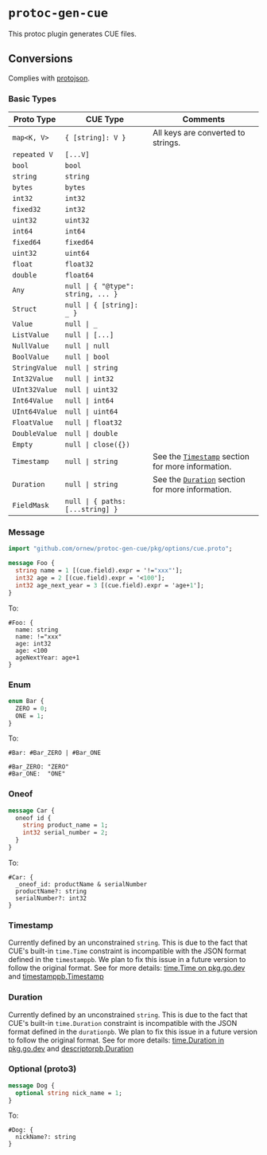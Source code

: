 # `protoc-gen-cue`

This protoc plugin generates CUE files.

## Conversions

Complies with [protojson](https://protobuf.dev/programming-guides/proto3/#json).

### Basic Types

| Proto Type      | CUE Type                            | Comments                           |
|-----------------|-------------------------------------|------------------------------------|
| `map<K, V>`     | `{ [string]: V }`                   | All keys are converted to strings. |
| `repeated V`    | `[...V]`                            |                                    |
| `bool`          | `bool`                              |                                    |
| `string`        | `string`                            |                                    |
| `bytes`         | `bytes`                             |                                    |
| `int32`         | `int32`                             |                                    |
| `fixed32`       | `int32`                             |                                    |
| `uint32`        | `uint32`                            |                                    |
| `int64`         | `int64`                             |                                    |
| `fixed64`       | `fixed64`                           |                                    |
| `uint32`        | `uint64`                            |                                    |
| `float`         | `float32`                           |                                    |
| `double`        | `float64`                           |                                    |
| `Any`           | `null \| { "@type": string, ... }`  |                                    |
| `Struct`        | `null \| { [string]: _ }`           |                                    |
| `Value`         | `null \| _`                         |                                    |
| `ListValue`     | `null \| [...]`                     |                                    |
| `NullValue`     | `null \| null`                      |                                    |
| `BoolValue`     | `null \| bool`                      |                                    |
| `StringValue`   | `null \| string`                    |                                    |
| `Int32Value`    | `null \| int32`                     |                                    |
| `UInt32Value`   | `null \| uint32`                    |                                    |
| `Int64Value`    | `null \| int64`                     |                                    |
| `UInt64Value`   | `null \| uint64`                    |                                    |
| `FloatValue`    | `null \| float32`                   |                                    |
| `DoubleValue`   | `null \| double`                    |                                    |
| `Empty`         | `null \| close({})`                 |                                    |
| `Timestamp`     | `null \| string`                    | See the [`Timestamp`](#timestamp) section for more information. |
| `Duration`      | `null \| string`                    | See the [`Duration`](#duration) section for more information. |
| `FieldMask`     | `null \| { paths: [...string] }`    |                                    |

### Message

```proto
import "github.com/ornew/protoc-gen-cue/pkg/options/cue.proto";

message Foo {
  string name = 1 [(cue.field).expr = '!="xxx"'];
  int32 age = 2 [(cue.field).expr = '<100'];
  int32 age_next_year = 3 [(cue.field).expr = 'age+1'];
}
```

To:

```cue
#Foo: {
  name: string
  name: !="xxx"
  age: int32
  age: <100
  ageNextYear: age+1
}
```

### Enum

```proto
enum Bar {
  ZERO = 0;
  ONE = 1;
}
```

To:

```cue
#Bar: #Bar_ZERO | #Bar_ONE

#Bar_ZERO: "ZERO"
#Bar_ONE:  "ONE"
```

### Oneof

```proto
message Car {
  oneof id {
    string product_name = 1;
    int32 serial_number = 2;
  }
}
```

To:

```cue
#Car: {
  _oneof_id: productName & serialNumber
  productName?: string
  serialNumber?: int32
}
```

### Timestamp

Currently defined by an unconstrained `string`. This is due to the fact that CUE's built-in `time.Time` constraint is incompatible with the JSON format defined in the `timestamppb`. We plan to fix this issue in a future version to follow the original format. See for more details: [time.Time on pkg.go.dev](https://pkg.go.dev/cuelang.org/go@v0.5.0/pkg/time#Time) and [timestamppb.Timestamp](https://pkg.go.dev/google.golang.org/protobuf@v1.31.0/types/known/timestamppb#hdr-JSON_Mapping)

### Duration

Currently defined by an unconstrained `string`. This is due to the fact that CUE's built-in `time.Duration` constraint is incompatible with the JSON format defined in the `durationpb`. We plan to fix this issue in a future version to follow the original format. See for more details: [time.Duration in pkg.go.dev](https://pkg.go.dev/cuelang.org/go@v0.5.0/pkg/time#Duration) and [descriptorpb.Duration](https://pkg.go.dev/google.golang.org/protobuf/types/known/durationpb#hdr-JSON_Mapping)

### Optional (proto3)

```proto
message Dog {
  optional string nick_name = 1;
}
```

To:

```cue
#Dog: {
  nickName?: string
}
```
